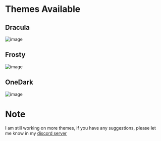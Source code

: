 # Themes Available
## Dracula
![image](https://user-images.githubusercontent.com/73869003/170318760-4684e1d9-08a4-4413-abbc-4edaa6305be0.png)

## Frosty
![image](https://user-images.githubusercontent.com/73869003/170318691-03706547-7873-4285-8d07-000f51244f38.png)

## OneDark
![image](https://user-images.githubusercontent.com/73869003/170318820-ae4c9e20-de64-4918-ba31-494dcd8f0c52.png)

# Note
I am still working on more themes, if you have any suggestions, please let me know in my [discord server](https://discord.com/invite/hGNtQ8rMQb)
